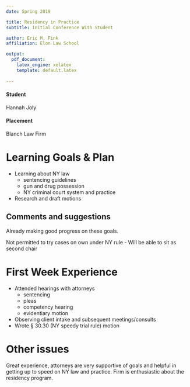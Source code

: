 ```yaml
---
date: Spring 2019

title: Residency in Practice
subtitle: Initial Conference With Student

author: Eric M. Fink
affiliation: Elon Law School

output: 
  pdf_document:
    latex_engine: xelatex
    template: default.latex
    
---
```



#### Student

Hannah Joly 

#### Placement

Blanch Law Firm 

# Learning Goals & Plan

- Learning about NY law 
    - sentencing guidelines 
    - gun and drug possession 
    - NY criminal court system and practice 
- Research and draft motions 

## Comments and suggestions

Already making good progress on these goals.

Not permitted to try cases on own under NY rule 
    - Will be able to sit as second chair

# First Week Experience 

- Attended hearings with attorneys 
    - sentencing
    - pleas
    - competency hearing 
    - evidentiary motion 
- Observing client intake and subsequent meetings/consults  
- Wrote § 30.30 (NY speedy trial rule) motion

# Other issues 

Great experience, attorneys are very supportive of goals and helpful in getting up to speed on NY law and practice. Firm is enthusiastic about the residency program. 